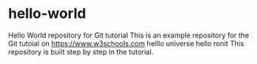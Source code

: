 # hello-world
Hello World repository for Git tutorial
This is an example repository for the Git tutoial on https://www.w3schools.com
helllo universe
hello ronit
This repository is built step by step in the tutorial.
